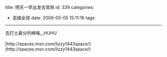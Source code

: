 title: 明天一早出发去常熟
id: 339
categories:
  - 恶搞全球
date: 2006-05-05 15:11:16
tags:
---

<div id="msgcns!9697D6160EFEBC17!686" class="bvMsg"><div>去打土豪分列绅咯,,,HUHU</div>
<div> </div>
<div>[http://spaces.msn.com/lizzy1443space/](http://spaces.msn.com/lizzy1443space/)</div>
<div> </div>
<div> </div></div>